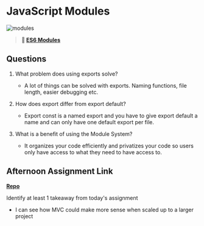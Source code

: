 # JavaScript Modules

![modules](https://bcw.blob.core.windows.net/public/img/1015719031845190)

> **📖 [ES6 Modules](https://codeworksacademy.com/fs-student-guide/resources/wk3/01-Modules)**

## Questions

1. What problem does using exports solve?

   - A lot of things can be solved with exports. Naming functions, file length, easier debugging etc.

2. How does export differ from export default?

   - Export const is a named export and you have to give export default a name and can only have one default export per file.

3. What is a benefit of using the Module System?
   - It organizes your code efficiently and privatizes your code so users only have access to what they need to have access to.

## Afternoon Assignment Link

**[Repo](https://github.com/pkrueger/vendor)**

Identify at least 1 takeaway from today's assignment

- I can see how MVC could make more sense when scaled up to a larger project
